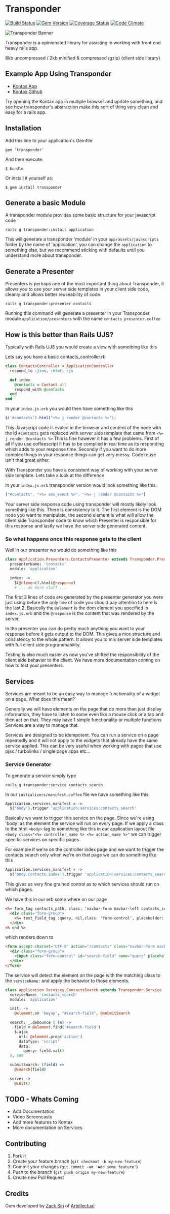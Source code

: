 # Transponder
[![Build Status](https://travis-ci.org/codemy/transponder.png?branch=develop)](https://travis-ci.org/codemy/transponder) [![Gem Version](https://badge.fury.io/rb/transponder.png)](http://badge.fury.io/rb/transponder) [![Coverage Status](https://coveralls.io/repos/codemy/transponder/badge.png?branch=develop)](https://coveralls.io/r/codemy/transponder?branch=develop) [![Code Climate](https://codeclimate.com/github/codemy/transponder.png)](https://codeclimate.com/github/codemy/transponder)

![Transponder Banner](http://transponder.s3-ap-northeast-1.amazonaws.com/transponder-banner.png)

Transponder is a opinionated library for assisting in working with front end heavy rails app.

8kb uncompressed / 2kb minified & compressed (gzip) (client side library)

## Example App Using Transponder

+ [Kontax App](http://kontax.herokuapp.com)
+ [Kontax Github](http://github.com/xpdr/kontax)

Try opening the Kontax app in multiple browser and update something, and see how transponder's abstraction make this sort of thing very clean and easy for a rails app.


## Installation

Add this line to your application's Gemfile:

    gem 'transponder'

And then execute:

    $ bundle

Or install it yourself as:

    $ gem install transponder


## Generate a basic Module 

A transponder module provides some basic structure for your javascript code
```
rails g transponder:install application
```
This will generate a transponder 'module' in your ```app/assets/javascripts``` folder by the name of 'application', you can change the ```application``` to something else, but we recommend sticking with defaults until you understand more about transponder.

## Generate a Presenter

Presenters is perhaps one of the most important thing about Transponder, it allows you to use your server side templates in your client side code, cleanly and allows better reuseability of code.

```
rails g transponder:presenter contacts
```

Running this command will generate a presenter in your Transponder module ```application/presenters``` with the name ```contacts_presenter.coffee```


## How is this better than Rails UJS?

Typically with Rails UJS you would create a view with something like this 

Lets say you have a basic contacts_controller.rb

```ruby
class ContactsController < ApplicationController
  respond_to :json, :html, :js

  def index
    @contacts = Contact.all
    respond_with @contacts
  end
end
```

In your ```index.js.erb``` you would then have something like this 

```js
$('#contacts').html("<%= j render @contacts %>");
```

This Javascript code is evaled in the browser and content of the node with the id ```#contacts``` gets replaced with server side template that came from ```<%= j render @contacts %>``` This is fine however it has a few problems. First of all if you use coffeescript it has to be compiled in real time as its responding which adds to your response time. Secondly if you want to do more complex things in your response things can get very messy. Code reuse isn't that great either.

With Transponder you have a consistent way of working with your server side template. Lets take a look at the difference

In your ```index.js.erb``` transponder version would look something like this.

```js
["#contacts", "<%= xms_event %>", "<%= j render @contacts %>"]
```

Your server side response code using transponder will mostly likely look something like this. There is consistency to it. The first element is the DOM node you want to manipulate, the second element is what will allow the client side Transponder code to know which Presenter is responsible for this response and lastly we have the server side generated content.

### So what happens once this response gets to the client

Well in our presenter we would do something like this 

```coffee
class Application.Presenters.ContactsPresenter extends Transponder.Presenter
  presenterName: 'contacts'
  module: 'application'

  index: ->
    $(@element).html(@response)
    # ... do more stuff ...
```

The first 3 lines of code are generated by the presenter generator you were just using before the only line of code you should pay attention to here is the last 2. Basically the ```@element``` is the dom element you specified in ```index.js.erb``` and the ```@response``` is the content that was rendered by the server.

In the presenter you can do pretty much anything you want to your response before it gets output to the DOM. This gives a nice structure and consistency to the whole pattern. It allows you to mix server side templates with full client side programmability.

Testing is also much easier as now you've shifted the responsibility of the client side behavior to the client. We have more documentation coming on how to test your presenters.

## Services

Services are meant to be an easy way to manage functionality of a widget on a page. What does this mean? 

Generally we will have elements on the page that do more than just display information, they have to listen to some even like a mouse click or a tap and then act on that. They may have 1 simple functionality or multiple functions Services are a way to manage that. 

Services are designed to be idempotent. You can run a service on a page repeatedly and it will not apply to the widgets that already have the same service applied. This can be very useful when working with pages that use pjax / turbolinks / single page apps etc...

### Service Generator

To generate a service simply type

```
rails g transponder:service contacts_search
```

In our `initializers/manifest.coffee` file we have something like this 

```coffee
Application.services_manifest = ->
  $('body').trigger 'application:services:contacts_search'
```

Basically we want to trigger this service on the page. Since we're using 'body' as the element the service will run on every page. If we apply a class to the html ```<body>``` tag to something like this in our application layout file ```<body class="<%= controller_name %> <%= action_name %>"``` we can trigger specific services on specific pages.

For example if we're on the controller index page and we want to trigger the contacts search only when we're on that page we can do something like this
```coffee
Application.services_manifest = ->
  $('body.contacts.index').trigger 'application:services:contacts_search'
```
This gives us very fine grained control as to which services should run on which pages.

We have this in our erb some where on our page

```html
<%= form_tag contacts_path, class: 'navbar-form navbar-left contacts_search', remote: true do %>
  <div class='form-group'>
    <%= text_field_tag :query, nil,class: 'form-control', placeholder: "Search for someone", id: 'search-field' %>
  </div>
<% end %>
```
which renders down to 
```html
<form accept-charset="UTF-8" action="/contacts" class="navbar-form navbar-left contacts_search contacts_search_active" data-remote="true" method="post"><div style="margin:0;padding:0;display:inline"><input name="utf8" type="hidden" value="✓"></div>
  <div class="form-group">
    <input class="form-control" id="search-field" name="query" placeholder="Search for someone" type="text">
  </div>
</form>
```
The service will detect the element on the page with the matching class to the ```serviceName:``` and apply the behavior to those elements.

```coffee
class Application.Services.ContactsSearch extends Transponder.Service
  serviceName: 'contacts_search'
  module: 'application'

  init: ->
    @element.on 'keyup', "#search-field", @submitSearch

  search: _.debounce ( (e) -> 
    field = @element.find('#search-field')
    $.ajax 
      url: @element.prop('action')
      dataType: 'script'
      data: 
        query: field.val()
  ), 600

  submitSearch: (field) =>
    @search(field)

  serve: ->
    @init()
```

## TODO - Whats Coming

  + Add Documentation
  + Video Screencasts
  + Add more features to Kontax
  + More documentation on Services

## Contributing

1. Fork it
2. Create your feature branch (`git checkout -b my-new-feature`)
3. Commit your changes (`git commit -am 'Add some feature'`)
4. Push to the branch (`git push origin my-new-feature`)
5. Create new Pull Request

## Credits
Gem developed by [Zack Siri](http://github.com/zacksiri) of [Artellectual](http://www.artellectual.com)